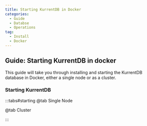 ```yaml
---
title: Starting KurrentDB in Docker
categories:
  - Guide
  - Databse
  - Operations
tag:
  - Install
  - Docker
---
```



## Guide: Starting KurrentDB in docker

This guide will take you through installing and starting the KurrentDB database in Docker, either a single node or as a cluster.
<!-- more -->

<!-- @include: ../snippets/start_KurrentDB.snippet.md#requirements -->

### Starting KurrentDB

:::tabs#starting
@tab Single Node
<!-- @include: ../snippets/start_KurrentDB.snippet.md#singlenode -->

@tab Cluster
<!-- @include: ../snippets/start_KurrentDB.snippet.md#cluster -->
:::